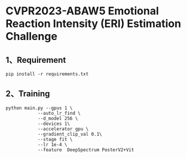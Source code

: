 # CVPR2023-ABAW5 Emotional Reaction Intensity (ERI) Estimation Challenge

## 1、Requirement

```
pip install -r requirements.txt

```

## 2、Training
```shell
python main.py --gpus 1 \
            --auto_lr_find \
            --d_model 256 \
            --devices 1\
            --accelerator gpu \
            --gradient_clip_val 0.1\
            --stage fit \
            --lr 1e-4 \
            --feature  DeepSpectrum PosterV2+Vit
```

